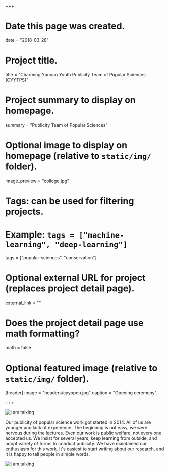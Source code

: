 +++
# Date this page was created.
date = "2018-03-28"

# Project title.
title = "Charming Yunnan Youth Publicity Team of Popular Sciences (CYYTPS)"

# Project summary to display on homepage.
summary = "Publicity Team of Popular Sciences"

# Optional image to display on homepage (relative to `static/img/` folder).
image_preview = "collogo.jpg"

# Tags: can be used for filtering projects.
# Example: `tags = ["machine-learning", "deep-learning"]`
tags = ["popular-sciences", "conservation"]

# Optional external URL for project (replaces project detail page).
external_link = ""

# Does the project detail page use math formatting?
math = false

# Optional featured image (relative to `static/img/` folder).
[header]
image = "headers/cyyopen.jpg"
caption = "Opening ceremony"

+++

![I am talking](/img/teamer.jpg)

Our publicity of popular science work got started in 2014. All of us are younger and lack of experience. The beginning is not easy, we were nervous during the lectures. Even our work is public welfare, not every one accepted us. We insist for several years, keep learning from outside, and adopt variety of forms to conduct publicity. We have maintained our enthusiasm for this work. It's easiest to start writing about our research, and it is happy to tell people in simple words.

![I am talking](/img/students.jpg)